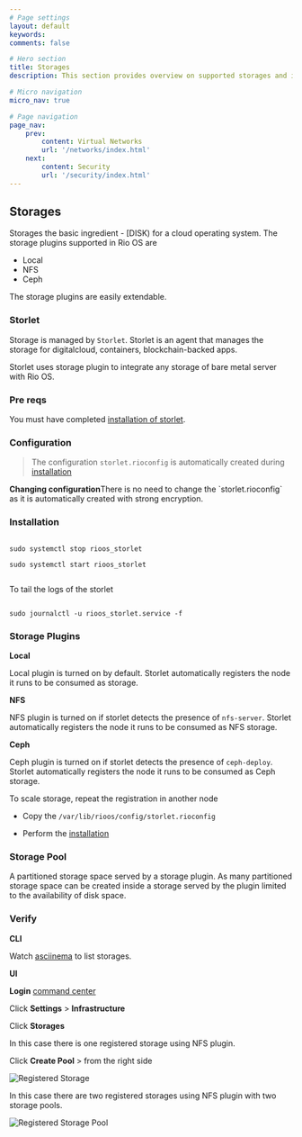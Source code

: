 ```yaml
---
# Page settings
layout: default
keywords:
comments: false

# Hero section
title: Storages
description: This section provides overview on supported storages and its consumption in Rio OS.

# Micro navigation
micro_nav: true

# Page navigation
page_nav:
    prev:
        content: Virtual Networks
        url: '/networks/index.html'
    next:
        content: Security
        url: '/security/index.html'
---
```


## Storages

Storages the basic ingredient - [DISK) for a cloud operating system. The storage plugins supported in Rio OS are 

- Local
- NFS
- Ceph

The storage plugins are easily extendable.

### Storlet

Storage is managed by `Storlet`. Storlet is an agent that manages the storage for  digitalcloud, containers, blockchain-backed apps.

Storlet uses storage plugin to integrate any storage of bare metal server with Rio OS.

### Pre reqs

You must have completed [installation of storlet](/docs/getting_started/installing).

### Configuration

> The configuration `storlet.rioconfig` is automatically created during [installation](/docs/getting_started/installing)

<div class="callout callout--info">
    <p><strong>Changing configuration</strong>There is no need to change the `storlet.rioconfig` as it is automatically created with strong encryption.</p>    
</div>


### Installation


``` 

sudo systemctl stop rioos_storlet

sudo systemctl start rioos_storlet


```

To tail the logs of the storlet

```

sudo journalctl -u rioos_storlet.service -f

```

### Storage Plugins

**Local**

Local plugin is turned on by default. Storlet automatically registers the node it runs to be consumed as storage.


**NFS**

NFS plugin is turned on if storlet detects the presence of `nfs-server`. Storlet automatically registers the node it runs to be consumed as NFS storage.


**Ceph**

Ceph plugin is turned on if storlet detects the presence of `ceph-deploy`. Storlet automatically registers the node it runs to be consumed as Ceph storage.


To scale storage, repeat the registration in another node 

- Copy the `/var/lib/rioos/config/storlet.rioconfig` 

- Perform the [installation](/docs/getting_started/installing)

### Storage Pool

A partitioned storage space served by a storage plugin.  As many partitioned storage space can be created inside a storage served by the plugin limited to the availability of disk space.

### Verify

**CLI**

Watch [asciinema](/docs/cli) to list storages.

**UI**

**Login**  [command center](/docs/command_center)

Click **Settings** > **Infrastructure** 

Click **Storages**

In this case there is one registered storage using NFS plugin.

Click **Create Pool** > from the right side

![Registered Storage](/docs/doks-theme/assets/images/infra/create_storagepool.png)

In this case there are two registered storages using NFS plugin with two storage pools.

![Registered Storage Pool](/docs/doks-theme/assets/images/infra/create_storagepool_done.png)